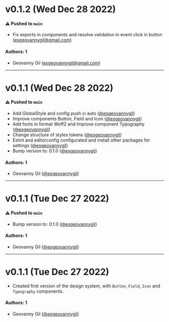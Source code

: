 # v0.1.2 (Wed Dec 28 2022)

#### ⚠️ Pushed to `main`

- Fix exports in components and resolve validation in event click in button (esgeovannygil@gmail.com)

#### Authors: 1

- Geovanny Gil (esgeovannygil@gmail.com)

---

# v0.1.1 (Wed Dec 28 2022)

#### ⚠️ Pushed to `main`

- Add GlobalStyle and config push ci auto ([@esgeovannygil](https://github.com/esgeovannygil))
- Improve components Button, Field and Icon ([@esgeovannygil](https://github.com/esgeovannygil))
- Add fonts in format Woff2 and Improve component Typography ([@esgeovannygil](https://github.com/esgeovannygil))
- Change structure of styles tokens ([@esgeovannygil](https://github.com/esgeovannygil))
- Eslint and editorconfig configurated and install other packages for settings ([@esgeovannygil](https://github.com/esgeovannygil))
- Bump version to: 0.1.0 ([@esgeovannygil](https://github.com/esgeovannygil))

#### Authors: 1

- Geovanny Gil ([@esgeovannygil](https://github.com/esgeovannygil))

---

# v0.1.1 (Tue Dec 27 2022)

#### ⚠️ Pushed to `main`

- Bump version to: 0.1.0 ([@esgeovannygil](https://github.com/esgeovannygil))

#### Authors: 1

- Geovanny Gil ([@esgeovannygil](https://github.com/esgeovannygil))

---

# v0.1.1 (Tue Dec 27 2022)

- Created first version of the design system, with `Button`, `Field`, `Icon` and `Typography` components.

#### Authors: 1

- Geovanny Gil ([@esgeovannygil](https://github.com/esgeovannygil))
